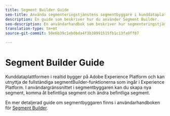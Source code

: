 ```yaml
---
title: Segment Builder Guide
seo-title: Använda segmenteringstjänstens segmentbyggare i kunddataplattformen i realtid
description: En guide som beskriver hur du använder Segment Builder.
seo-description: En användarhandbok som beskriver hur segmenteringstjänstens segmentbyggare används på kunddataplattformen i realtid.
translation-type: tm+mt
source-git-commit: 50e6b39c1eb0bda4f3b30991515fb1c13fa9ff87

---
```



# Segment Builder Guide

Kunddataplattformen i realtid bygger på Adobe Experience Platform och kan utnyttja de fullständiga segmentBuilder-funktionerna som ingår i Experience Platform. I användargränssnittet i segmentbyggaren kan du skapa nya segment, komma åt befintliga segment och ändra befintliga segment.

En mer detaljerad guide om segmentbyggaren finns i användarhandboken för [Segment Builder](../../segmentation/ui/overview.md).

